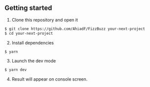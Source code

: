 ## Getting started

1. Clone this repository and open it

```bash
$ git clone https://github.com/AhiadF/FizzBuzz your-next-project
$ cd your-next-project
```

2. Install dependencies

```bash
$ yarn
```

3. Launch the dev mode

```bash
$ yarn dev
```

4. Result will appear on console screen.
